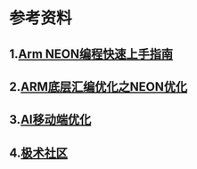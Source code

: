 # 参考资料

## 1.[Arm NEON编程快速上手指南](https://zhuanlan.zhihu.com/p/128640600)
## 2.[ARM底层汇编优化之NEON优化](https://zhuanlan.zhihu.com/p/61356656)
## 3.[AI移动端优化](https://www.zhihu.com/column/zhangxiaolongOptimization)
## 4.[极术社区](https://aijishu.com/blog/infrastr_d1mfmn)
